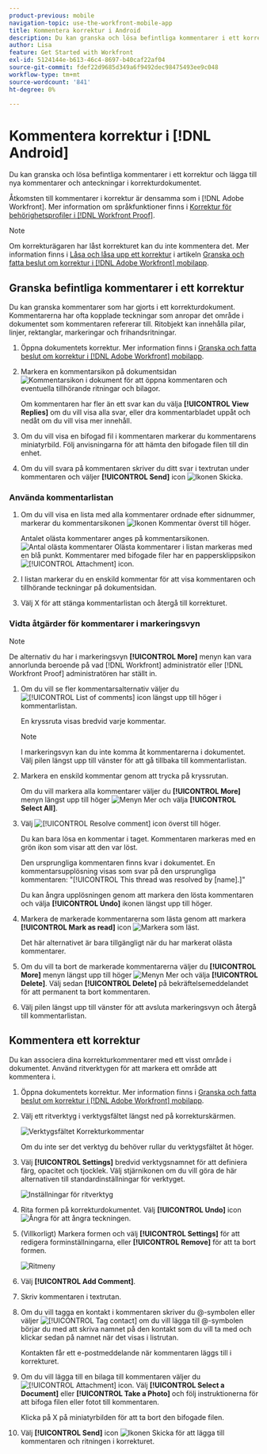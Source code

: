 ```yaml
---
product-previous: mobile
navigation-topic: use-the-workfront-mobile-app
title: Kommentera korrektur i Android
description: Du kan granska och lösa befintliga kommentarer i ett korrektur och lägga till nya kommentarer och anteckningar i korrekturdokumentet.
author: Lisa
feature: Get Started with Workfront
exl-id: 5124144e-b613-46c4-8697-b40caf22af04
source-git-commit: fdef22d9685d349a6f9492dec98475493ee9c048
workflow-type: tm+mt
source-wordcount: '841'
ht-degree: 0%

---
```


# Kommentera korrektur i [!DNL Android]

Du kan granska och lösa befintliga kommentarer i ett korrektur och lägga till nya kommentarer och anteckningar i korrekturdokumentet.

Åtkomsten till kommentarer i korrektur är densamma som i [!DNL Adobe Workfront]. Mer information om språkfunktioner finns i [Korrektur för behörighetsprofiler i [!DNL Workfront Proof]](../../../workfront-proof/wp-acct-admin/account-settings/proof-perm-profiles-in-wp.md).

>[!NOTE]
>
>Om korrekturägaren har låst korrekturet kan du inte kommentera det. Mer information finns i [Låsa och låsa upp ett korrektur](../../../workfront-basics/mobile-apps/using-the-workfront-mobile-app/work-with-proofs-in-mobile-app.md#lock) i artikeln [Granska och fatta beslut om korrektur i [!DNL Adobe Workfront] mobilapp](../../../workfront-basics/mobile-apps/using-the-workfront-mobile-app/work-with-proofs-in-mobile-app.md).

## Granska befintliga kommentarer i ett korrektur

Du kan granska kommentarer som har gjorts i ett korrekturdokument. Kommentarerna har ofta kopplade teckningar som anropar det område i dokumentet som kommentaren refererar till. Ritobjekt kan innehålla pilar, linjer, rektanglar, markeringar och frihandsritningar.

1. Öppna dokumentets korrektur. Mer information finns i [Granska och fatta beslut om korrektur i [!DNL Adobe Workfront] mobilapp](../../../workfront-basics/mobile-apps/using-the-workfront-mobile-app/work-with-proofs-in-mobile-app.md).
1. Markera en kommentarsikon på dokumentsidan ![Kommentarsikon i dokument](assets/mobile-comment-icon-on-proofdoc-30x34.png) för att öppna kommentaren och eventuella tillhörande ritningar och bilagor.

   Om kommentaren har fler än ett svar kan du välja **[!UICONTROL View Replies]** om du vill visa alla svar, eller dra kommentarbladet uppåt och nedåt om du vill visa mer innehåll.

1. Om du vill visa en bifogad fil i kommentaren markerar du kommentarens miniatyrbild. Följ anvisningarna för att hämta den bifogade filen till din enhet.
1. Om du vill svara på kommentaren skriver du ditt svar i textrutan under kommentaren och väljer **[!UICONTROL Send]** icon ![Ikonen Skicka](assets/mobile-send-icon-25x26.png).

### Använda kommentarlistan

1. Om du vill visa en lista med alla kommentarer ordnade efter sidnummer, markerar du kommentarsikonen ![Ikonen Kommentar](assets/mobile-comment-icon-30x25.png) överst till höger.

   Antalet olästa kommentarer anges på kommentarsikonen. ![Antal olästa kommentarer](assets/mobile-unread-comments-icon-30x27.png) Olästa kommentarer i listan markeras med en blå punkt. Kommentarer med bifogade filer har en pappersklippsikon ![[!UICONTROL Attachment] icon](assets/mobile-paper-clip-icon.png).

1. I listan markerar du en enskild kommentar för att visa kommentaren och tillhörande teckningar på dokumentsidan.
1. Välj X för att stänga kommentarlistan och återgå till korrekturet.

### Vidta åtgärder för kommentarer i markeringsvyn

>[!NOTE]
>
>De alternativ du har i markeringsvyn **[!UICONTROL More]** menyn kan vara annorlunda beroende på vad [!DNL Workfront] administratör eller [!DNL Workfront Proof] administratören har ställt in.

1. Om du vill se fler kommentarsalternativ väljer du ![[!UICONTROL List of comments] icon](assets/mobile-listofcommentsicon-30x27.png) längst upp till höger i kommentarlistan.

   En kryssruta visas bredvid varje kommentar.

   >[!NOTE]
   >
   >I markeringsvyn kan du inte komma åt kommentarerna i dokumentet. Välj pilen längst upp till vänster för att gå tillbaka till kommentarlistan.

1. Markera en enskild kommentar genom att trycka på kryssrutan.

   Om du vill markera alla kommentarer väljer du **[!UICONTROL More]** menyn längst upp till höger ![Menyn Mer](assets/mobile-verticalmoremenu-20x33.png) och välja **[!UICONTROL Select All]**.

1. Välj ![[!UICONTROL Resolve comment] icon](assets/mobile-resolvecomment-icon-30x30.png) överst till höger.

   Du kan bara lösa en kommentar i taget. Kommentaren markeras med en grön ikon som visar att den var löst.

   Den ursprungliga kommentaren finns kvar i dokumentet. En kommentarsupplösning visas som svar på den ursprungliga kommentaren: &quot;[!UICONTROL This thread was resolved by [name].]&quot;

   Du kan ångra upplösningen genom att markera den lösta kommentaren och välja **[!UICONTROL Undo]** ikonen längst upp till höger.

1. Markera de markerade kommentarerna som lästa genom att markera **[!UICONTROL Mark as read]** icon ![Markera som läst](assets/mobile-markread-icon-30x31.png).

   Det här alternativet är bara tillgängligt när du har markerat olästa kommentarer.

1. Om du vill ta bort de markerade kommentarerna väljer du **[!UICONTROL More]** menyn längst upp till höger ![Menyn Mer](assets/mobile-verticalmoremenu-20x33.png) och välja **[!UICONTROL Delete]**. Välj sedan **[!UICONTROL Delete]** på bekräftelsemeddelandet för att permanent ta bort kommentaren.
1. Välj pilen längst upp till vänster för att avsluta markeringsvyn och återgå till kommentarlistan.

## Kommentera ett korrektur

Du kan associera dina korrekturkommentarer med ett visst område i dokumentet. Använd ritverktygen för att markera ett område att kommentera i.

1. Öppna dokumentets korrektur. Mer information finns i [Granska och fatta beslut om korrektur i [!DNL Adobe Workfront] mobilapp](../../../workfront-basics/mobile-apps/using-the-workfront-mobile-app/work-with-proofs-in-mobile-app.md).
1. Välj ett ritverktyg i verktygsfältet längst ned på korrekturskärmen.

   ![Verktygsfältet Korrekturkommentar](assets/android-proof-comment-toolbar-350x102.png)

   Om du inte ser det verktyg du behöver rullar du verktygsfältet åt höger.

1. Välj **[!UICONTROL Settings]** bredvid verktygsnamnet för att definiera färg, opacitet och tjocklek. Välj stjärnikonen om du vill göra de här alternativen till standardinställningar för verktyget.

   ![Inställningar för ritverktyg](assets/android-drawingtoolsettings-350x328.png)

1. Rita formen på korrekturdokumentet. Välj **[!UICONTROL Undo]** icon ![Ångra](assets/android-undo-icon-30x31.png) för att ångra teckningen.
1. (Villkorligt) Markera formen och välj **[!UICONTROL Settings]** för att redigera forminställningarna, eller **[!UICONTROL Remove]** för att ta bort formen.

   ![Ritmeny](assets/android-drawing-settingsremove-350x166.png)

1. Välj **[!UICONTROL Add Comment]**.
1. Skriv kommentaren i textrutan.
1. Om du vill tagga en kontakt i kommentaren skriver du @-symbolen eller väljer ![[!UICONTROL Tag contact]](assets/mobile-tag-user-icon.png) om du vill lägga till @-symbolen börjar du med att skriva namnet på den kontakt som du vill ta med och klickar sedan på namnet när det visas i listrutan.

   Kontakten får ett e-postmeddelande när kommentaren läggs till i korrekturet.

1. Om du vill lägga till en bilaga till kommentaren väljer du ![[!UICONTROL Attachment] icon](assets/mobile-paper-clip-icon.png). Välj **[!UICONTROL Select a Document]** eller **[!UICONTROL Take a Photo]** och följ instruktionerna för att bifoga filen eller fotot till kommentaren.

   Klicka på X på miniatyrbilden för att ta bort den bifogade filen.

1. Välj **[!UICONTROL Send]** icon ![Ikonen Skicka](assets/mobile-send-icon-25x26.png) för att lägga till kommentaren och ritningen i korrekturet.
